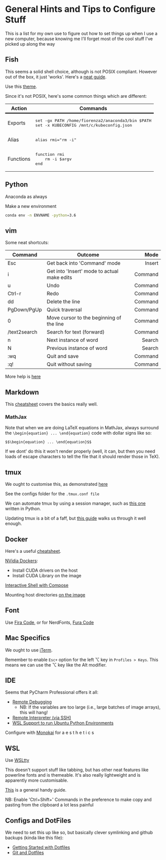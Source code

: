 # General Hints and Tips to Configure Stuff

This is a list for my own use to figure out how to set things up when I use a new computer, because knowing me I'll forget most of the cool stuff I've picked up along the way

## Fish

This seems a solid shell choice, although is not POSIX compliant. However out of the box, it just 'works'. Here's a [neat guide](https://github.com/jorgebucaran/fish-shell-cookbook).

Use this [theme](https://github.com/oh-my-fish/theme-bobthefish).

Since it's not POSIX, here's some common things which are different:

<table>
<tr>
<th>
Action
</th>
<th>
Commands
</th>
</tr>

<tr>

<td style="border-top: solid;">
Exports
</td>

<td style="border-top: solid;">
<pre>
set -gx PATH /home/fiorenza2/anaconda3/bin $PATH
set -x KUBECONFIG /mnt/c/kubeconfig.json
</pre>
</td>

</tr>
<tr>
<td>
Alias
</td>
<td>
<pre>
alias rmi="rm -i"
</pre>
</td>
</tr>
<tr>
<td>
Functions
</td>
<td>
<pre>
function rmi
    rm -i $argv
end
</pre>
</td>
</tr>
</table>

## Python

Anaconda as always

Make a new environment 
```bash
conda env -n ENVNAME -python=3.6
```


## vim

Some neat shortcuts:

|Command    | Outcome                       | Mode      |
|---        |---                            |---:        |
| Esc       | Get back into 'Command' mode    | Insert    |
| i         | Get into 'Insert' mode to actual make edits| Command | 
| u         | Undo                          | Command   |
| Ctrl-r    | Redo                          | Command   |
|dd         | Delete the line               | Command |
| PgDown/PgUp| Quick traversal              | Command |
| 0         |Move cursor to the beginning of the line|Command | 
| /text2search| Search for text (forward)     | Command |
| n         | Next instance of word         | Search    |
| N         | Previous instance of word     | Search    |
| :wq       | Quit and save                 | Command |
| :q!       | Quit without saving           | Command | 

More help is [here](https://www.maketecheasier.com/vim-keyboard-shortcuts-cheatsheet/)

## Markdown
This [cheatsheet](https://github.com/adam-p/markdown-here/wiki/Markdown-Cheatsheet) covers the basics really well.

### MathJax

Note that when we are doing LaTeX equations in MathJax, always surround the ``\begin{equation} ... \end{equation}`` code with dollar signs like so:

``$$\begin{equation} ... \end{equation}$$``

If we dont' do this it won't render properly (well, it can, but then you need loads of escape characters to tell the file that it should render those in TeX).

## tmux
We ought to customise this, as demonstrated [here](https://www.hamvocke.com/blog/a-guide-to-customizing-your-tmux-conf/)

See the configs folder for the `.tmux.conf file`

We can automate tmux by using a session manager, such as [this one](https://github.com/tmux-python/tmuxp) written in Python.

Updating tmux is a bit of a faff, but [this guide](http://witkowskibartosz.com/blog/update-your-tmux-to-latest-version.html) walks us through it well enough.

## Docker

Here's a useful [cheatsheet](https://medium.com/statuscode/dockercheatsheet-9730ce03630d).

[NVidia Dockers](https://devblogs.nvidia.com/gpu-containers-runtime/):
* Install CUDA drivers on the host
* Install CUDA Library on the image

[Interactive Shell with Compose](https://stackoverflow.com/questions/36249744/interactive-shell-using-docker-compose)

Mounting host directories [on the image](https://docs.docker.com/compose/compose-file/#volumes)

## Font

Use [Fira Code](https://github.com/tonsky/FiraCode), or for NerdFonts, [Fura Code](https://github.com/ryanoasis/nerd-fonts/tree/master/patched-fonts/FiraCode)

## Mac Specifics

We ought to use [iTerm](https://www.iterm2.com/).

Remember to enable ``Esc+`` option for the left ⌥ key in ``Profiles > Keys``. This means we can use the ⌥ key like the Alt modifier.

## IDE

Seems that PyCharm Professional offers it all:
* [Remote Debugging](https://www.jetbrains.com/help/pycharm/remote-debugging-with-product.html)
    * NB: If the variables are too large (i.e., large batches of image arrays), this will hang!
* [Remote Interpreter (via SSH)](https://www.jetbrains.com/help/pycharm/configuring-remote-interpreters-via-ssh.html)
* [WSL Support to run Ubuntu Python Environments](https://www.jetbrains.com/help/pycharm/2018.3/using-wsl-as-a-remote-interpreter.html)

Configure with [Monokai](https://github.com/spasserby/PyCharm-monokai) for a e s t h e t i c s

## WSL

Use [WSLtty](https://github.com/mintty/wsltty)

This doesn't support stuff like tabbing, but has other neat features like powerline fonts and is themeable. It's also really lightweight and is apparently more customisable.

[This](https://dev.to/winebaths/getting-up-and-running-with-the-windows-subsystem-for-linux-8oc) is a general handy guide.

NB: Enable 'Ctrl+Shift+' Commands in the preference to make copy and pasting from the clipboard a lot less painful

## Configs and DotFiles

We need to set this up like so, but basically clever symlinking and github backups (kinda like this file):

* [Getting Started with Dotfiles](https://medium.com/@webprolific/getting-started-with-dotfiles-43c3602fd789)
* [Git and Dotfiles](http://xxeo.com/archives/2010/02/16/dotfiles-in-git-finally-did-it.html)